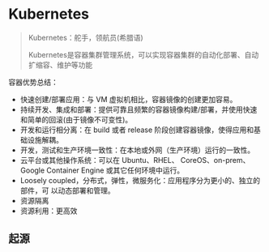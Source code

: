 # Kubernetes

> Kubernetes：舵手，领航员(希腊语)
>
> Kubernetes是容器集群管理系统，可以实现容器集群的自动化部署、自动扩缩容、维护等功能

容器优势总结： 

- 快速创建/部署应用：与 VM 虚拟机相比，容器镜像的创建更加容易。 
- 持续开发、集成和部署：提供可靠且频繁的容器镜像构建/部署，并使用快速和简单的回滚(由于镜像不可变性)。 
- 开发和运行相分离：在 build 或者 release 阶段创建容器镜像，使得应用和基础设施解耦。 
- 开发，测试和生产环境一致性：在本地或外网（生产环境）运行的一致性。
- 云平台或其他操作系统：可以在 Ubuntu、RHEL、 CoreOS、on-prem、Google Container Engine 或其它任何环境中运行。 
- Loosely coupled，分布式，弹性，微服务化：应用程序分为更小的、独立的部件，可 以动态部署和管理。 
- 资源隔离 
- 资源利用：更高效 

## 起源

